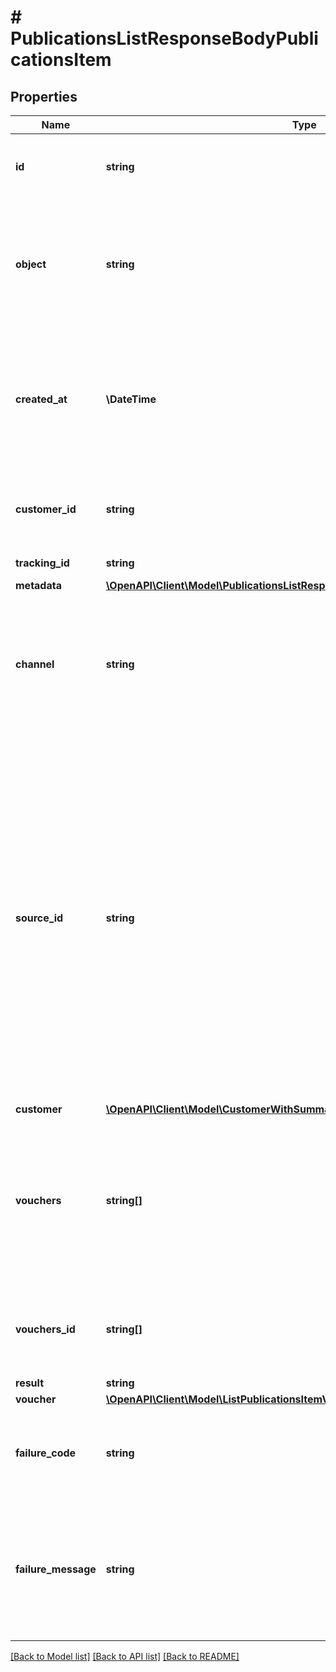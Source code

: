 # # PublicationsListResponseBodyPublicationsItem

## Properties

Name | Type | Description | Notes
------------ | ------------- | ------------- | -------------
**id** | **string** | Unique publication ID, assigned by Voucherify. | [optional]
**object** | **string** | The type of the object represented by the JSON. This object stores information about the &#x60;publication&#x60;. | [optional] [default to 'publication']
**created_at** | **\DateTime** | Timestamp representing the date and time when the publication was created. The value is shown in the ISO 8601 format. | [optional]
**customer_id** | **string** | Unique customer ID of the customer receiving the publication. | [optional]
**tracking_id** | **string** | Customer&#39;s &#x60;source_id&#x60;. | [optional]
**metadata** | [**\OpenAPI\Client\Model\PublicationsListResponseBodyPublicationsItemMetadata**](PublicationsListResponseBodyPublicationsItemMetadata.md) |  | [optional]
**channel** | **string** | How the publication was originated. It can be your own custom channel or an example value provided here. | [optional]
**source_id** | **string** | The merchant’s publication ID if it is different from the Voucherify publication ID. It&#39;s an optional tracking identifier of a publication. It is really useful in case of an integration between multiple systems. It can be a publication ID from a CRM system, database or 3rd-party service. | [optional]
**customer** | [**\OpenAPI\Client\Model\CustomerWithSummaryLoyaltyReferrals**](CustomerWithSummaryLoyaltyReferrals.md) |  | [optional]
**vouchers** | **string[]** | Contains the voucher IDs that was assigned by Voucherify. and Contains the unique voucher codes that was assigned by Voucherify. | [optional]
**vouchers_id** | **string[]** | Contains the unique internal voucher IDs that was assigned by Voucherify. | [optional]
**result** | **string** |  | [optional]
**voucher** | [**\OpenAPI\Client\Model\ListPublicationsItemVoucher**](ListPublicationsItemVoucher.md) |  | [optional]
**failure_code** | **string** | Generic reason as to why the create publication operation failed. | [optional]
**failure_message** | **string** | This parameter will provide more expanded reason as to why the create publication operation failed. | [optional]

[[Back to Model list]](../../README.md#models) [[Back to API list]](../../README.md#endpoints) [[Back to README]](../../README.md)
